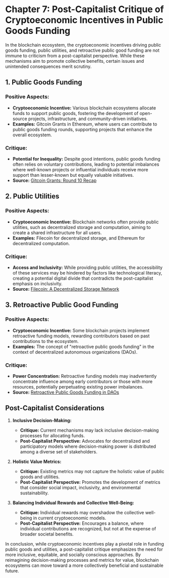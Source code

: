# Chapter 7: Post-Capitalist Critique of Cryptoeconomic Incentives in Public Goods Funding

In the blockchain ecosystem, the cryptoeconomic incentives driving public goods funding, public utilities, and retroactive public good funding are not immune to criticism from a post-capitalist perspective. While these mechanisms aim to promote collective benefits, certain issues and unintended consequences merit scrutiny.

## 1. Public Goods Funding

### Positive Aspects:
- **Cryptoeconomic Incentive:** Various blockchain ecosystems allocate funds to support public goods, fostering the development of open-source projects, infrastructure, and community-driven initiatives.
- **Examples:** Gitcoin Grants in Ethereum, where users can contribute to public goods funding rounds, supporting projects that enhance the overall ecosystem.

### Critique:
- **Potential for Inequality:** Despite good intentions, public goods funding often relies on voluntary contributions, leading to potential imbalances where well-known projects or influential individuals receive more support than lesser-known but equally valuable initiatives.
- **Source:** [Gitcoin Grants: Round 10 Recap](https://gitcoin.co/blog/gitcoin/gr10-recap/)

## 2. Public Utilities

### Positive Aspects:
- **Cryptoeconomic Incentive:** Blockchain networks often provide public utilities, such as decentralized storage and computation, aiming to create a shared infrastructure for all users.
- **Examples:** Filecoin for decentralized storage, and Ethereum for decentralized computation.

### Critique:
- **Access and Inclusivity:** While providing public utilities, the accessibility of these services may be hindered by factors like technological literacy, creating a potential digital divide that contradicts the post-capitalist emphasis on inclusivity.
- **Source:** [Filecoin: A Decentralized Storage Network](https://filecoin.io/)

## 3. Retroactive Public Good Funding

### Positive Aspects:
- **Cryptoeconomic Incentive:** Some blockchain projects implement retroactive funding models, rewarding contributors based on past contributions to the ecosystem.
- **Examples:** The concept of "retroactive public goods funding" in the context of decentralized autonomous organizations (DAOs).

### Critique:
- **Power Concentration:** Retroactive funding models may inadvertently concentrate influence among early contributors or those with more resources, potentially perpetuating existing power imbalances.
- **Source:** [Retroactive Public Goods Funding in DAOs](https://consensys.net/blog/blockchain-technology/retroactive-public-goods-funding-daos/)

## Post-Capitalist Considerations

1. **Inclusive Decision-Making:**
   - **Critique:** Current mechanisms may lack inclusive decision-making processes for allocating funds.
   - **Post-Capitalist Perspective:** Advocates for decentralized and participatory models where decision-making power is distributed among a diverse set of stakeholders.

2. **Holistic Value Metrics:**
   - **Critique:** Existing metrics may not capture the holistic value of public goods and utilities.
   - **Post-Capitalist Perspective:** Promotes the development of metrics that consider social impact, inclusivity, and environmental sustainability.

3. **Balancing Individual Rewards and Collective Well-Being:**
   - **Critique:** Individual rewards may overshadow the collective well-being in current cryptoeconomic models.
   - **Post-Capitalist Perspective:** Encourages a balance, where individual contributions are recognized, but not at the expense of broader societal benefits.

In conclusion, while cryptoeconomic incentives play a pivotal role in funding public goods and utilities, a post-capitalist critique emphasizes the need for more inclusive, equitable, and socially conscious approaches. By reimagining decision-making processes and metrics for value, blockchain ecosystems can move toward a more collectively beneficial and sustainable future.
